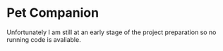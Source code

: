 # Pet Companion
Unfortunately I am still at an early stage of the project preparation so no running code is avaliable.
